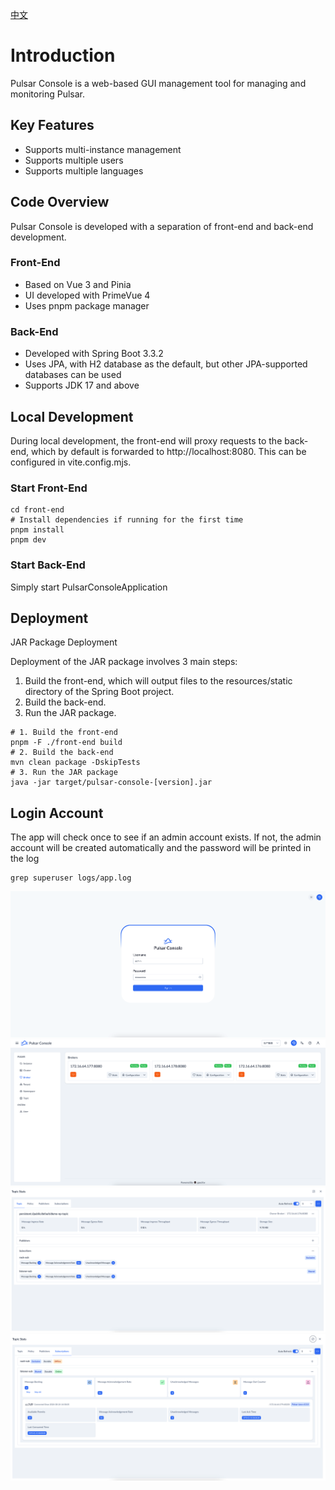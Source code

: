 [中文](README.md)

# Introduction

Pulsar Console is a web-based GUI management tool for managing and monitoring Pulsar.

## Key Features

* Supports multi-instance management
* Supports multiple users
* Supports multiple languages

## Code Overview

Pulsar Console is developed with a separation of front-end and back-end development.

### Front-End

* Based on Vue 3 and Pinia
* UI developed with PrimeVue 4
* Uses pnpm package manager

### Back-End

* Developed with Spring Boot 3.3.2
* Uses JPA, with H2 database as the default, but other JPA-supported databases can be used
* Supports JDK 17 and above

## Local Development

During local development, the front-end will proxy requests to the back-end, which by default is forwarded to http://localhost:8080. This can be configured in vite.config.mjs.

### Start Front-End
```shell
cd front-end
# Install dependencies if running for the first time
pnpm install
pnpm dev
```
### Start Back-End

Simply start PulsarConsoleApplication

## Deployment

JAR Package Deployment

Deployment of the JAR package involves 3 main steps:

1. Build the front-end, which will output files to the resources/static directory of the Spring Boot project.
2. Build the back-end.
3. Run the JAR package.
```
# 1. Build the front-end
pnpm -F ./front-end build
# 2. Build the back-end
mvn clean package -DskipTests
# 3. Run the JAR package
java -jar target/pulsar-console-[version].jar
```
## Login Account

The app will check once to see if an admin account exists. If not, the admin account will be created automatically and the password will be printed in the log
```
grep superuser logs/app.log
```

![login.png](docs/images/login.png)
![broker.png](docs/images/broker.png)
![topic_stats.png](docs/images/topic_stats.png)
![subscriptions.png](docs/images/subscriptions.png)